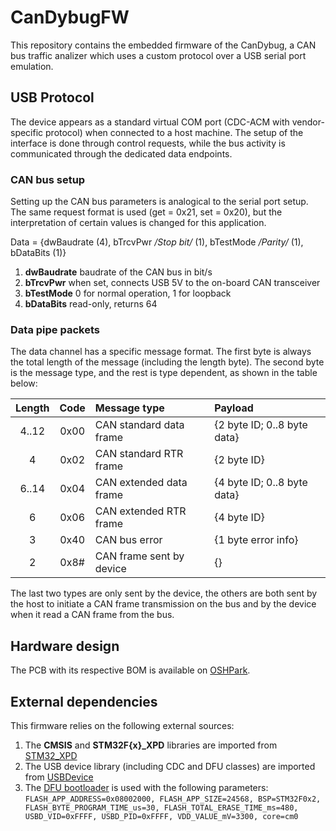 # CanDybugFW

This repository contains the embedded firmware of the CanDybug,
a CAN bus traffic analizer which uses a custom protocol over a USB serial port emulation.

## USB Protocol

The device appears as a standard virtual COM port (CDC-ACM with vendor-specific protocol) when connected to a host machine. 
The setup of the interface is done through control requests, 
while the bus activity is communicated through the dedicated data endpoints.

### CAN bus setup

Setting up the CAN bus parameters is analogical to the serial port setup. The same request format is used
(get = 0x21, set = 0x20), but the interpretation of certain values is changed for this application.

Data = {dwBaudrate (4), bTrcvPwr */Stop bit/* (1), bTestMode */Parity/* (1), bDataBits (1)}

1. **dwBaudrate** baudrate of the CAN bus in bit/s
2. **bTrcvPwr** when set, connects USB 5V to the on-board CAN transceiver
3. **bTestMode** 0 for normal operation, 1 for loopback 
4. **bDataBits** read-only, returns 64

### Data pipe packets

The data channel has a specific message format. The first byte is always the total length of the message (including the length byte). The second byte is the message type, and the rest is type dependent, as shown in the table below:

| Length | Code | Message type             | Payload |
|:------:|:----:|:-------------------------|:--------|
| 4..12  | 0x00 | CAN standard data frame  | {2 byte ID; 0..8 byte data} |
| 4		 | 0x02 | CAN standard RTR frame   | {2 byte ID} |
| 6..14  | 0x04 | CAN extended data frame  | {4 byte ID; 0..8 byte data} |
| 6      | 0x06 | CAN extended RTR frame   | {4 byte ID} |
| 3      | 0x40 | CAN bus error 		   | {1 byte error info} |
| 2      | 0x8# | CAN frame sent by device | {} |

The last two types are only sent by the device, the others are both sent by the host to initiate a CAN frame transmission on the bus and by the device when it read a CAN frame from the bus.

## Hardware design

The PCB with its respective BOM is available on [OSHPark](https://oshpark.com/shared_projects/jVh7PNHF).

## External dependencies

This firmware relies on the following external sources:
1. The **CMSIS** and **STM32F{x}_XPD** libraries are imported from [STM32_XPD](https://github.com/IntergatedCircuits/STM32_XPD)
2. The USB device library (including CDC and DFU classes) are imported from [USBDevice](https://github.com/IntergatedCircuits/USBDevice)
3. The [DFU bootloader](https://github.com/IntergatedCircuits/DfuBootloader) is used with the following parameters:
`FLASH_APP_ADDRESS=0x08002000, FLASH_APP_SIZE=24568, BSP=STM32F0x2, FLASH_BYTE_PROGRAM_TIME_us=30, FLASH_TOTAL_ERASE_TIME_ms=480, USBD_VID=0xFFFF, USBD_PID=0xFFFF, VDD_VALUE_mV=3300, core=cm0`
